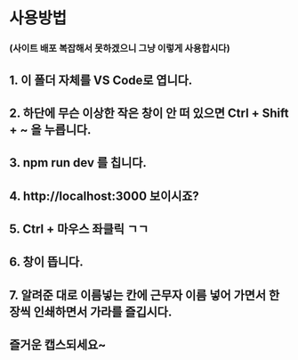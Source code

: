 # 사용방법

### (사이트 배포 복잡해서 못하겠으니 그냥 이렇게 사용합시다)

## 1. 이 폴더 자체를 VS Code로 엽니다.

## 2. 하단에 무슨 이상한 작은 창이 안 떠 있으면 Ctrl + Shift + ~ 을 누릅니다.

## 3. npm run dev 를 칩니다.

## 4. http://localhost:3000 보이시죠?

## 5. Ctrl + 마우스 좌클릭 ㄱㄱ

## 6. 창이 뜹니다.

## 7. 알려준 대로 이름넣는 칸에 근무자 이름 넣어 가면서 한장씩 인쇄하면서 가라를 즐깁시다.

## 즐거운 캡스되세요~
